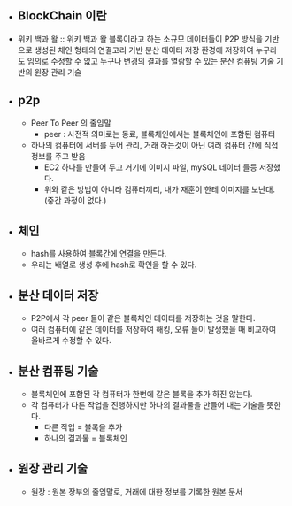 - ## BlockChain 이란

- 위키 백과 왈 :: 위키 백과 왈 블록이라고 하는 소규모 데이터들이 P2P 방식을 기반으로 생성된 체인 형태의 연결고리 기반 분산 데이터 저장 환경에 저장하여 누구라도 임의로 수정할 수 없고 누구나 변경의 결과를 열람할 수 있는 분산 컴퓨팅 기술 기반의 원장 관리 기술

- ## p2p

  - Peer To Peer 의 줄임말
    - peer : 사전적 의미로는 동료, 블록체인에서는 블록체인에 포함된 컴퓨터
  - 하나의 컴퓨터에 서버를 두어 관리, 거래 하는것이 아닌 여러 컴퓨터 간에 직접 정보를 주고 받음
    - EC2 하나를 만들어 두고 거기에 이미지 파일, mySQL 데이터 들등 저장했다.
    - 위와 같은 방법이 아니라 컴퓨터끼리, 내가 재훈이 한테 이미지를 보난대.(중간 과정이 없다.)

- ## 체인

  - hash를 사용하여 블록간에 연결을 만든다.
  - 우리는 배열로 생성 후에 hash로 확인을 할 수 있다.

- ## 분산 데이터 저장

  - P2P에서 각 peer 들이 같은 블록체인 데이터를 저장하는 것을 말한다.
  - 여러 컴퓨터에 같은 데이터를 저장하여 해킹, 오류 들이 발생했을 때 비교하여 올바르게 수정할 수 있다.

- ## 분산 컴퓨팅 기술

  - 블록체인에 포함된 각 컴퓨터가 한번에 같은 블록을 추가 하진 않는다.
  - 각 컴퓨터가 다른 작업을 진행하지만 하나의 결과물을 만들어 내는 기술을 뜻한다.
    - 다른 작업 = 블록을 추가
    - 하나의 결과물 = 블록체인

- ## 원장 관리 기술
  - 원장 : 원본 장부의 줄임말로, 거래에 대한 정보를 기록한 원본 문서
